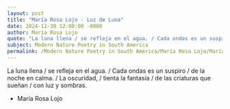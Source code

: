 ```yaml
---
layout: post
title: "María Rosa Lojo - Luz de Luna"
date: 2024-12-30 12:00:00 -0000
author: María Rosa Lojo
quote: "La luna llena / se refleja en el agua. / Cada ondas es un suspiro / de la noche en calma. / La oscuridad, / tienta la fantasía / de las criaturas que sueñan / con luz y sombras."
subject: Modern Nature Poetry in South America
permalink: /Modern Nature Poetry in South America/María Rosa Lojo/María Rosa Lojo - Luz de Luna
---
```


La luna llena / se refleja en el agua. / Cada ondas es un suspiro / de la noche en calma. / La oscuridad, / tienta la fantasía / de las criaturas que sueñan / con luz y sombras.

- María Rosa Lojo
